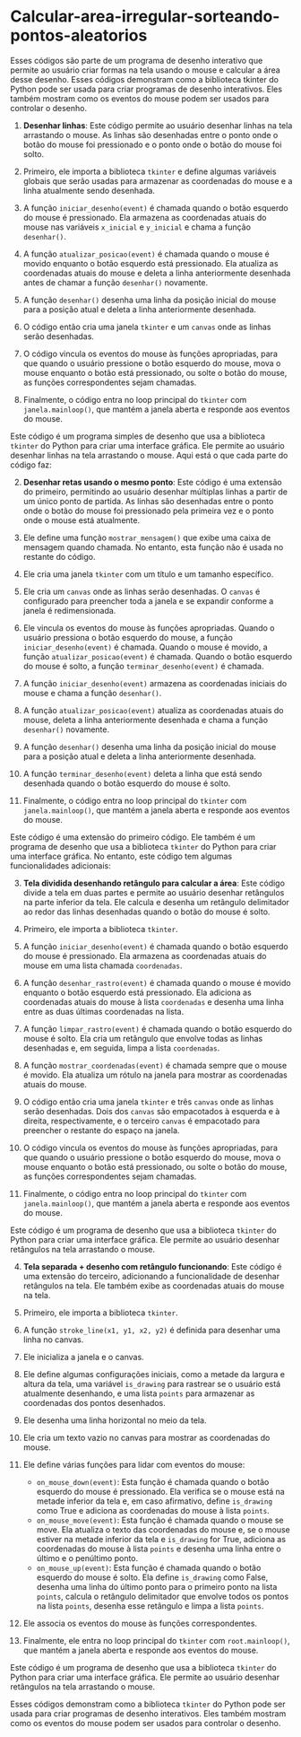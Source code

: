 # Calcular-area-irregular-sorteando-pontos-aleatorios
 Esses códigos são parte de um programa de desenho interativo que permite ao usuário criar formas na tela usando o mouse e calcular a área desse desenho.  Esses códigos demonstram como a biblioteca tkinter do Python pode ser usada para criar programas de desenho interativos. Eles também mostram como os eventos do mouse podem ser usados para controlar o desenho.

1. **Desenhar linhas**: Este código permite ao usuário desenhar linhas na tela arrastando o mouse. As linhas são desenhadas entre o ponto onde o botão do mouse foi pressionado e o ponto onde o botão do mouse foi solto.

1. Primeiro, ele importa a biblioteca `tkinter` e define algumas variáveis globais que serão usadas para armazenar as coordenadas do mouse e a linha atualmente sendo desenhada.

2. A função `iniciar_desenho(event)` é chamada quando o botão esquerdo do mouse é pressionado. Ela armazena as coordenadas atuais do mouse nas variáveis `x_inicial` e `y_inicial` e chama a função `desenhar()`.

3. A função `atualizar_posicao(event)` é chamada quando o mouse é movido enquanto o botão esquerdo está pressionado. Ela atualiza as coordenadas atuais do mouse e deleta a linha anteriormente desenhada antes de chamar a função `desenhar()` novamente.

4. A função `desenhar()` desenha uma linha da posição inicial do mouse para a posição atual e deleta a linha anteriormente desenhada.

5. O código então cria uma janela `tkinter` e um `canvas` onde as linhas serão desenhadas.

6. O código vincula os eventos do mouse às funções apropriadas, para que quando o usuário pressione o botão esquerdo do mouse, mova o mouse enquanto o botão está pressionado, ou solte o botão do mouse, as funções correspondentes sejam chamadas.

7. Finalmente, o código entra no loop principal do `tkinter` com `janela.mainloop()`, que mantém a janela aberta e responde aos eventos do mouse.

Este código é um programa simples de desenho que usa a biblioteca `tkinter` do Python para criar uma interface gráfica. Ele permite ao usuário desenhar linhas na tela arrastando o mouse. Aqui está o que cada parte do código faz:


2. **Desenhar retas usando o mesmo ponto**: Este código é uma extensão do primeiro, permitindo ao usuário desenhar múltiplas linhas a partir de um único ponto de partida. As linhas são desenhadas entre o ponto onde o botão do mouse foi pressionado pela primeira vez e o ponto onde o mouse está atualmente.

1. Ele define uma função `mostrar_mensagem()` que exibe uma caixa de mensagem quando chamada. No entanto, esta função não é usada no restante do código.

2. Ele cria uma janela `tkinter` com um título e um tamanho específico.

3. Ele cria um `canvas` onde as linhas serão desenhadas. O `canvas` é configurado para preencher toda a janela e se expandir conforme a janela é redimensionada.

4. Ele vincula os eventos do mouse às funções apropriadas. Quando o usuário pressiona o botão esquerdo do mouse, a função `iniciar_desenho(event)` é chamada. Quando o mouse é movido, a função `atualizar_posicao(event)` é chamada. Quando o botão esquerdo do mouse é solto, a função `terminar_desenho(event)` é chamada.

5. A função `iniciar_desenho(event)` armazena as coordenadas iniciais do mouse e chama a função `desenhar()`.

6. A função `atualizar_posicao(event)` atualiza as coordenadas atuais do mouse, deleta a linha anteriormente desenhada e chama a função `desenhar()` novamente.

7. A função `desenhar()` desenha uma linha da posição inicial do mouse para a posição atual e deleta a linha anteriormente desenhada.

8. A função `terminar_desenho(event)` deleta a linha que está sendo desenhada quando o botão esquerdo do mouse é solto.

9. Finalmente, o código entra no loop principal do `tkinter` com `janela.mainloop()`, que mantém a janela aberta e responde aos eventos do mouse.

Este código é uma extensão do primeiro código. Ele também é um programa de desenho que usa a biblioteca `tkinter` do Python para criar uma interface gráfica. No entanto, este código tem algumas funcionalidades adicionais:

3. **Tela dividida desenhando retângulo para calcular a área**: Este código divide a tela em duas partes e permite ao usuário desenhar retângulos na parte inferior da tela. Ele calcula e desenha um retângulo delimitador ao redor das linhas desenhadas quando o botão do mouse é solto.

1. Primeiro, ele importa a biblioteca `tkinter`.

2. A função `iniciar_desenho(event)` é chamada quando o botão esquerdo do mouse é pressionado. Ela armazena as coordenadas atuais do mouse em uma lista chamada `coordenadas`.

3. A função `desenhar_rastro(event)` é chamada quando o mouse é movido enquanto o botão esquerdo está pressionado. Ela adiciona as coordenadas atuais do mouse à lista `coordenadas` e desenha uma linha entre as duas últimas coordenadas na lista.

4. A função `limpar_rastro(event)` é chamada quando o botão esquerdo do mouse é solto. Ela cria um retângulo que envolve todas as linhas desenhadas e, em seguida, limpa a lista `coordenadas`.

5. A função `mostrar_coordenadas(event)` é chamada sempre que o mouse é movido. Ela atualiza um rótulo na janela para mostrar as coordenadas atuais do mouse.

6. O código então cria uma janela `tkinter` e três `canvas` onde as linhas serão desenhadas. Dois dos `canvas` são empacotados à esquerda e à direita, respectivamente, e o terceiro `canvas` é empacotado para preencher o restante do espaço na janela.

7. O código vincula os eventos do mouse às funções apropriadas, para que quando o usuário pressione o botão esquerdo do mouse, mova o mouse enquanto o botão está pressionado, ou solte o botão do mouse, as funções correspondentes sejam chamadas.

8. Finalmente, o código entra no loop principal do `tkinter` com `janela.mainloop()`, que mantém a janela aberta e responde aos eventos do mouse.

Este código é um programa de desenho que usa a biblioteca `tkinter` do Python para criar uma interface gráfica. Ele permite ao usuário desenhar retângulos na tela arrastando o mouse.

4. **Tela separada + desenho com retângulo funcionando**: Este código é uma extensão do terceiro, adicionando a funcionalidade de desenhar retângulos na tela. Ele também exibe as coordenadas atuais do mouse na tela.

1. Primeiro, ele importa a biblioteca `tkinter`.

2. A função `stroke_line(x1, y1, x2, y2)` é definida para desenhar uma linha no canvas.

3. Ele inicializa a janela e o canvas.

4. Ele define algumas configurações iniciais, como a metade da largura e altura da tela, uma variável `is_drawing` para rastrear se o usuário está atualmente desenhando, e uma lista `points` para armazenar as coordenadas dos pontos desenhados.

5. Ele desenha uma linha horizontal no meio da tela.

6. Ele cria um texto vazio no canvas para mostrar as coordenadas do mouse.

7. Ele define várias funções para lidar com eventos do mouse:
    - `on_mouse_down(event)`: Esta função é chamada quando o botão esquerdo do mouse é pressionado. Ela verifica se o mouse está na metade inferior da tela e, em caso afirmativo, define `is_drawing` como True e adiciona as coordenadas do mouse à lista `points`.
    - `on_mouse_move(event)`: Esta função é chamada quando o mouse se move. Ela atualiza o texto das coordenadas do mouse e, se o mouse estiver na metade inferior da tela e `is_drawing` for True, adiciona as coordenadas do mouse à lista `points` e desenha uma linha entre o último e o penúltimo ponto.
    - `on_mouse_up(event)`: Esta função é chamada quando o botão esquerdo do mouse é solto. Ela define `is_drawing` como False, desenha uma linha do último ponto para o primeiro ponto na lista `points`, calcula o retângulo delimitador que envolve todos os pontos na lista `points`, desenha esse retângulo e limpa a lista `points`.

8. Ele associa os eventos do mouse às funções correspondentes.

9. Finalmente, ele entra no loop principal do `tkinter` com `root.mainloop()`, que mantém a janela aberta e responde aos eventos do mouse.

Este código é um programa de desenho que usa a biblioteca `tkinter` do Python para criar uma interface gráfica. Ele permite ao usuário desenhar retângulos na tela arrastando o mouse.

Esses códigos demonstram como a biblioteca `tkinter` do Python pode ser usada para criar programas de desenho interativos. Eles também mostram como os eventos do mouse podem ser usados para controlar o desenho.